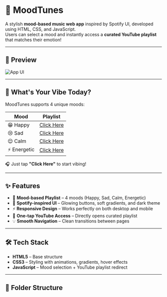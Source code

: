 # 🎵 MoodTunes

A stylish **mood-based music web app** inspired by Spotify UI, developed using HTML, CSS, and JavaScript.  
Users can select a mood and instantly access a **curated YouTube playlist** that matches their emotion!

---

## 📸 Preview

![App UI](screenshot.png)

---

## 🧠 What's Your Vibe Today?

MoodTunes supports 4 unique moods:

| Mood       | Playlist |
|------------|----------|
| 😁 Happy    | [Click Here](https://youtube.com/playlist?list=PLaZ8DgRHYD_qT3k1B5PZCOgzs8-SR0fxR) |
| 😢 Sad      | [Click Here](https://youtube.com/playlist?list=PLA-8U9tOtMXtknM6lZbXOyobtRoK2xPQt) |
| 😌 Calm     | [Click Here](https://youtube.com/playlist?list=PL_DaWb6RFQc39EDKQ-P3iEtg7osX8jfb-) |
| ⚡ Energetic | [Click Here](https://youtube.com/playlist?list=PLTje1HyJQa0SuZ4l5pWlbQ1LxG0J2hKbj) |

🎧 Just tap **"Click Here"** to start vibing!

---

## ✨ Features

- 🎯 **Mood-based Playlist** – 4 moods (Happy, Sad, Calm, Energetic)
- 🎨 **Spotify-inspired UI** – Glowing buttons, soft gradients, and dark theme
- ⚡ **Responsive Design** – Works perfectly on both desktop and mobile
- 🔗 **One-tap YouTube Access** – Directly opens curated playlist
- 💡 **Smooth Navigation** – Clean transitions between pages

---

## 🛠️ Tech Stack

- **HTML5** – Base structure  
- **CSS3** – Styling with animations, gradients, hover effects  
- **JavaScript** – Mood selection + YouTube playlist redirect

---

## 📁 Folder Structure